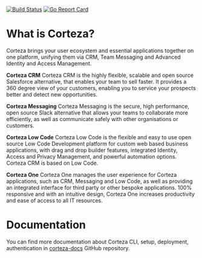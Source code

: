 [![Build Status](https://drone.crust.tech/api/badges/cortezaproject/corteza/status.svg)](https://drone.crust.tech/cortezaproject/corteza)
[![Go Report Card](https://goreportcard.com/badge/github.com/cortezaproject/corteza-server)](https://goreportcard.com/report/github.com/cortezaproject/corteza-server)

# What is Corteza?

Corteza brings your user ecosystem and essential applications together on one 
platform, unifying them via CRM, Team Messaging and Advanced Identity and 
Access Management.

**Corteza CRM**
Corteza CRM is the highly flexible, scalable and open source Salesforce alternative, that enables your team to sell faster. It provides a 360 degree view of your customers, enabling you to service your prospects better and detect new opportunities.

**Corteza Messaging**
Corteza Messaging is the secure, high performance, open source Slack alternative that allows your teams to collaborate more efficiently, as well as communicate safely with other organisations or customers.

**Corteza Low Code**
Corteza Low Code is the flexible and easy to use open source Low Code Development platform for custom web based business applications, with drag and drop builder features, integrated Identity, Access and Privacy Management, and powerful automation options. Corteza CRM is based on Low Code.

**Corteza One**
Corteza One manages the user experience for Corteza applications, such as CRM, Messaging and Low Code, as well as providing an integrated interface for third party or other bespoke applications. 100% responsive and with an intuitive design, Corteza One increases productivity and ease of access to all IT resources.

# Documentation
You can find more documentation about Corteza CLI, setup, deployment, authentication 
in [corteza-docs](https://github.com/cortezaproject/corteza-docs) GitHub repository.
